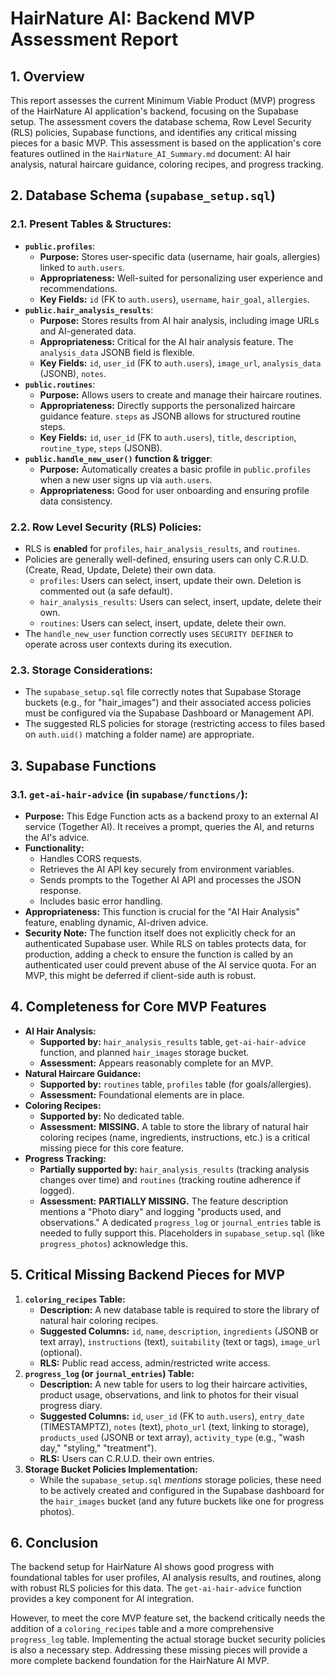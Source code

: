 # HairNature AI: Backend MVP Assessment Report

## 1. Overview
This report assesses the current Minimum Viable Product (MVP) progress of the HairNature AI application's backend, focusing on the Supabase setup. The assessment covers the database schema, Row Level Security (RLS) policies, Supabase functions, and identifies any critical missing pieces for a basic MVP. This assessment is based on the application's core features outlined in the `HairNature_AI_Summary.md` document: AI hair analysis, natural haircare guidance, coloring recipes, and progress tracking.

## 2. Database Schema (`supabase_setup.sql`)

### 2.1. Present Tables & Structures:
*   **`public.profiles`**:
    *   **Purpose:** Stores user-specific data (username, hair goals, allergies) linked to `auth.users`.
    *   **Appropriateness:** Well-suited for personalizing user experience and recommendations.
    *   **Key Fields:** `id` (FK to `auth.users`), `username`, `hair_goal`, `allergies`.
*   **`public.hair_analysis_results`**:
    *   **Purpose:** Stores results from AI hair analysis, including image URLs and AI-generated data.
    *   **Appropriateness:** Critical for the AI hair analysis feature. The `analysis_data` JSONB field is flexible.
    *   **Key Fields:** `id`, `user_id` (FK to `auth.users`), `image_url`, `analysis_data` (JSONB), `notes`.
*   **`public.routines`**:
    *   **Purpose:** Allows users to create and manage their haircare routines.
    *   **Appropriateness:** Directly supports the personalized haircare guidance feature. `steps` as JSONB allows for structured routine steps.
    *   **Key Fields:** `id`, `user_id` (FK to `auth.users`), `title`, `description`, `routine_type`, `steps` (JSONB).
*   **`public.handle_new_user()` function & trigger**:
    *   **Purpose:** Automatically creates a basic profile in `public.profiles` when a new user signs up via `auth.users`.
    *   **Appropriateness:** Good for user onboarding and ensuring profile data consistency.

### 2.2. Row Level Security (RLS) Policies:
*   RLS is **enabled** for `profiles`, `hair_analysis_results`, and `routines`.
*   Policies are generally well-defined, ensuring users can only C.R.U.D. (Create, Read, Update, Delete) their own data.
    *   `profiles`: Users can select, insert, update their own. Deletion is commented out (a safe default).
    *   `hair_analysis_results`: Users can select, insert, update, delete their own.
    *   `routines`: Users can select, insert, update, delete their own.
*   The `handle_new_user` function correctly uses `SECURITY DEFINER` to operate across user contexts during its execution.

### 2.3. Storage Considerations:
*   The `supabase_setup.sql` file correctly notes that Supabase Storage buckets (e.g., for "hair_images") and their associated access policies must be configured via the Supabase Dashboard or Management API.
*   The suggested RLS policies for storage (restricting access to files based on `auth.uid()` matching a folder name) are appropriate.

## 3. Supabase Functions

### 3.1. `get-ai-hair-advice` (in `supabase/functions/`):
*   **Purpose:** This Edge Function acts as a backend proxy to an external AI service (Together AI). It receives a prompt, queries the AI, and returns the AI's advice.
*   **Functionality:**
    *   Handles CORS requests.
    *   Retrieves the AI API key securely from environment variables.
    *   Sends prompts to the Together AI API and processes the JSON response.
    *   Includes basic error handling.
*   **Appropriateness:** This function is crucial for the "AI Hair Analysis" feature, enabling dynamic, AI-driven advice.
*   **Security Note:** The function itself does not explicitly check for an authenticated Supabase user. While RLS on tables protects data, for production, adding a check to ensure the function is called by an authenticated user could prevent abuse of the AI service quota. For an MVP, this might be deferred if client-side auth is robust.

## 4. Completeness for Core MVP Features

*   **AI Hair Analysis:**
    *   **Supported by:** `hair_analysis_results` table, `get-ai-hair-advice` function, and planned `hair_images` storage bucket.
    *   **Assessment:** Appears reasonably complete for an MVP.
*   **Natural Haircare Guidance:**
    *   **Supported by:** `routines` table, `profiles` table (for goals/allergies).
    *   **Assessment:** Foundational elements are in place.
*   **Coloring Recipes:**
    *   **Supported by:** No dedicated table.
    *   **Assessment:** **MISSING.** A table to store the library of natural hair coloring recipes (name, ingredients, instructions, etc.) is a critical missing piece for this core feature.
*   **Progress Tracking:**
    *   **Partially supported by:** `hair_analysis_results` (tracking analysis changes over time) and `routines` (tracking routine adherence if logged).
    *   **Assessment:** **PARTIALLY MISSING.** The feature description mentions a "Photo diary" and logging "products used, and observations." A dedicated `progress_log` or `journal_entries` table is needed to fully support this. Placeholders in `supabase_setup.sql` (like `progress_photos`) acknowledge this.

## 5. Critical Missing Backend Pieces for MVP

1.  **`coloring_recipes` Table:**
    *   **Description:** A new database table is required to store the library of natural hair coloring recipes.
    *   **Suggested Columns:** `id`, `name`, `description`, `ingredients` (JSONB or text array), `instructions` (text), `suitability` (text or tags), `image_url` (optional).
    *   **RLS:** Public read access, admin/restricted write access.
2.  **`progress_log` (or `journal_entries`) Table:**
    *   **Description:** A new table for users to log their haircare activities, product usage, observations, and link to photos for their visual progress diary.
    *   **Suggested Columns:** `id`, `user_id` (FK to `auth.users`), `entry_date` (TIMESTAMPTZ), `notes` (text), `photo_url` (text, linking to storage), `products_used` (JSONB or text array), `activity_type` (e.g., "wash day," "styling," "treatment").
    *   **RLS:** Users can C.R.U.D. their own entries.
3.  **Storage Bucket Policies Implementation:**
    *   While the `supabase_setup.sql` *mentions* storage policies, these need to be actively created and configured in the Supabase dashboard for the `hair_images` bucket (and any future buckets like one for progress photos).

## 6. Conclusion
The backend setup for HairNature AI shows good progress with foundational tables for user profiles, AI analysis results, and routines, along with robust RLS policies for this data. The `get-ai-hair-advice` function provides a key component for AI integration.

However, to meet the core MVP feature set, the backend critically needs the addition of a `coloring_recipes` table and a more comprehensive `progress_log` table. Implementing the actual storage bucket security policies is also a necessary step. Addressing these missing pieces will provide a more complete backend foundation for the HairNature AI MVP.
